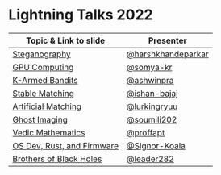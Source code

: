 # Lightning Talks 2022

| Topic & Link to slide | Presenter |
|----------|----------|
| [Steganography](https://docs.google.com/presentation/d/1IVh2vegieEUZGJeCfmKuFV_RvFeTmpZplSLt7t_a5yI/edit#slide=id.p) | [@harshkhandeparkar](https://github.com/harshkhandeparkar) |
| [GPU Computing](https://docs.google.com/presentation/d/1vs4JWuLC95gQ2Aoy61m47uGnh_9kGGgR2QUaYQ0X9Ls/edit#slide=id.g3606f1c2d_30) | [@somya-kr](https://github.com/somya-kr) |
| [K-Armed Bandits](https://slides.com/ashwinprasanth/palette) | [@ashwinpra](https://github.com/ashwinpra) |
| [Stable Matching](https://github.com/ishaan-bajaj/Lightning-Talks-2022) | [@ishan-bajaj](https://github.com/ishaan-bajaj) |
| [Artificial Matching](https://www.canva.com/design/DAFMege7Vcs/E2N9iTfwTLULo99qqkgAwQ/edit) | [@lurkingryuu](https://github.com/lurkingryuu) |
| [Ghost Imaging](https://docs.google.com/presentation/d/1bbf1Ry_dINrvscGf6zYqLhvVgce0wS-v6vS_gxEClzc/edit#slide=id.p1) | [@soumili202](https://github.com/soumili202) |
| [Vedic Mathematics](https://www.google.co.in/books/edition/Vedic_Mathematics/LwZ3zQEACAAJ?hl=en) | [@proffapt](https://github.com/proffapt) |
| [OS Dev, Rust, and Firmware](https://docs.google.com/presentation/d/1W-Dmdo7CvKxilXvepCAfc-dGbzr1Qz5P4nMrZAj-RQE/edit#slide=id.p) | [@Signor-Koala](https://github.com/Signor-Koala) |
| [Brothers of Black Holes](https://docs.google.com/presentation/d/1PViigiedLvEEFanJiXltojTBBqgSlYkgMAeER98N_hI/edit?pli=1#slide=id.gc624a2eb97_0_162) | [@leader282](https://github.com/leader282) |

